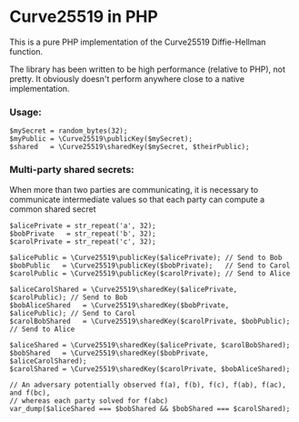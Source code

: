 Curve25519 in PHP
=================

This is a pure PHP implementation of the Curve25519 Diffie-Hellman function.

The library has been written to be high performance (relative to PHP), not pretty. It obviously doesn't perform anywhere close to a native implementation.

### Usage:

```
$mySecret = random_bytes(32);
$myPublic = \Curve25519\publicKey($mySecret);
$shared   = \Curve25519\sharedKey($mySecret, $theirPublic);
```

### Multi-party shared secrets:

When more than two parties are communicating, it is necessary to communicate intermediate values so that each party can compute a common shared secret

```
$alicePrivate = str_repeat('a', 32);
$bobPrivate   = str_repeat('b', 32);
$carolPrivate = str_repeat('c', 32);

$alicePublic = \Curve25519\publicKey($alicePrivate); // Send to Bob
$bobPublic   = \Curve25519\publicKey($bobPrivate);   // Send to Carol
$carolPublic = \Curve25519\publicKey($carolPrivate); // Send to Alice

$aliceCarolShared = \Curve25519\sharedKey($alicePrivate, $carolPublic); // Send to Bob
$bobAliceShared   = \Curve25519\sharedKey($bobPrivate,   $alicePublic); // Send to Carol
$carolBobShared   = \Curve25519\sharedKey($carolPrivate, $bobPublic);   // Send to Alice

$aliceShared = \Curve25519\sharedKey($alicePrivate, $carolBobShared);
$bobShared   = \Curve25519\sharedKey($bobPrivate,   $aliceCarolShared);
$carolShared = \Curve25519\sharedKey($carolPrivate, $bobAliceShared);

// An adversary potentially observed f(a), f(b), f(c), f(ab), f(ac), and f(bc),
// whereas each party solved for f(abc)
var_dump($aliceShared === $bobShared && $bobShared === $carolShared);
```